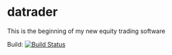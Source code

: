 # datrader

This is the beginning of my new equity trading software

Build: [![Build Status](https://travis-ci.org/DoktorMike/datrader.svg?branch=master)](https://travis-ci.org/DoktorMike/datrader)

